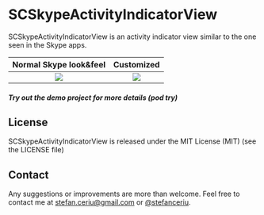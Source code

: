 # SCSkypeActivityIndicatorView
SCSkypeActivityIndicatorView is an activity indicator view similar to the one seen in the Skype apps.

 Normal Skype look&feel |  Customized
:--------------------------:|:--------------------------:
![](https://drive.google.com/uc?export=download&id=0ByLCkUO90ltoNGdjc2MycjBkV1U) | ![](https://drive.google.com/uc?export=download&id=0ByLCkUO90ltoSTFaX1IzN3RDeFk)

##### Try out the demo project for more details (pod try)

## License
SCSkypeActivityIndicatorView is released under the MIT License (MIT) (see the LICENSE file)

## Contact
Any suggestions or improvements are more than welcome.
Feel free to contact me at [stefan.ceriu@gmail.com](mailto:stefan.ceriu@gmail.com) or [@stefanceriu](https://twitter.com/stefanceriu).

